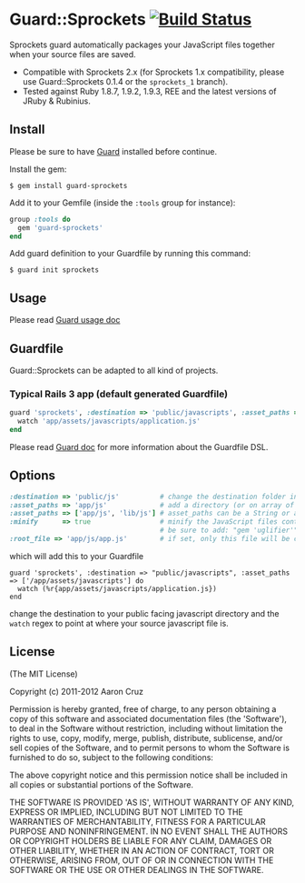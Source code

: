 # Guard::Sprockets [![Build Status](https://secure.travis-ci.org/guard/guard-sprockets.png?branch=master)](http://travis-ci.org/guard/guard-sprockets)

Sprockets guard automatically packages your JavaScript files together when your source files are saved.

* Compatible with Sprockets 2.x (for Sprockets 1.x compatibility, please use Guard::Sprockets 0.1.4 or the `sprockets_1` branch).
* Tested against Ruby 1.8.7, 1.9.2, 1.9.3, REE and the latest versions of JRuby & Rubinius.

## Install

Please be sure to have [Guard](https://github.com/guard/guard) installed before continue.

Install the gem:

```
$ gem install guard-sprockets
```

Add it to your Gemfile (inside the `:tools` group for instance):

```ruby
group :tools do
  gem 'guard-sprockets'
end
```

Add guard definition to your Guardfile by running this command:

```
$ guard init sprockets
```

## Usage

Please read [Guard usage doc](https://github.com/guard/guard#readme)

## Guardfile

Guard::Sprockets can be adapted to all kind of projects.

### Typical Rails 3 app (default generated Guardfile)

``` ruby
guard 'sprockets', :destination => 'public/javascripts', :asset_paths => ['/app/assets/javascripts'] do
  watch 'app/assets/javascripts/application.js'
end
```

Please read [Guard doc](https://github.com/guard/guard#readme) for more information about the Guardfile DSL.

## Options

``` ruby
:destination => 'public/js'          # change the destination folder in which the compiled assets are saved, default: 'public/javascripts'
:asset_paths => 'app/js'             # add a directory (or on array of directories) to Sprockets' environment's load path, default: ['app/assets/javascripts']
:asset_paths => ['app/js', 'lib/js'] # asset_paths can be a String or an Array
:minify      => true                 # minify the JavaScript files content using Uglifier, default: false
                                     # be sure to add: "gem 'uglifier'" in your Gemfile
:root_file => 'app/js/app.js'        # if set, only this file will be compiled, default: nil
```

which will add this to your Guardfile  

    guard 'sprockets', :destination => "public/javascripts", :asset_paths => ['/app/assets/javascripts'] do
      watch (%r{app/assets/javascripts/application.js})
    end

change the destination to your public facing javascript directory and the `watch` regex to point at where your source javascript file is.  

## License
(The MIT License)

Copyright (c) 2011-2012 Aaron Cruz

Permission is hereby granted, free of charge, to any person obtaining a copy of this software and associated documentation files (the 'Software'), to deal in the Software without restriction, including without limitation the rights to use, copy, modify, merge, publish, distribute, sublicense, and/or sell copies of the Software, and to permit persons to whom the Software is furnished to do so, subject to the following conditions:

The above copyright notice and this permission notice shall be included in all copies or substantial portions of the Software.

THE SOFTWARE IS PROVIDED 'AS IS', WITHOUT WARRANTY OF ANY KIND, EXPRESS OR IMPLIED, INCLUDING BUT NOT LIMITED TO THE WARRANTIES OF MERCHANTABILITY, FITNESS FOR A PARTICULAR PURPOSE AND NONINFRINGEMENT. IN NO EVENT SHALL THE AUTHORS OR COPYRIGHT HOLDERS BE LIABLE FOR ANY CLAIM, DAMAGES OR OTHER LIABILITY, WHETHER IN AN ACTION OF CONTRACT, TORT OR OTHERWISE, ARISING FROM, OUT OF OR IN CONNECTION WITH THE SOFTWARE OR THE USE OR OTHER DEALINGS IN THE SOFTWARE.
